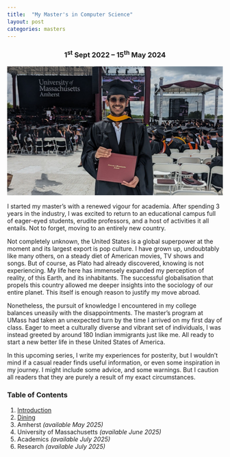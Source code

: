 ```yaml
---
title:  "My Master's in Computer Science"
layout: post
categories: masters
---
```


<h3 style="text-align: center">1<sup>st</sup> Sept 2022 – 15<sup>th</sup> May 2024</h3>

![graduation](/assets/images/masters-graduation.jpg)

I started my master’s with a renewed vigour for academia. After spending 3 years in the industry, I was excited to return to an educational campus full of eager-eyed students, erudite professors, and a host of activities it all entails. Not to forget, moving to an entirely new country.



Not completely unknown, the United States is a global superpower at the moment and its largest export is pop culture. I have grown up, undoubtably like many others, on a steady diet of American movies, TV shows and songs. But of course, as Plato had already discovered, knowing is not experiencing. My life here has immensely expanded my perception of reality, of this Earth, and its inhabitants. The successful globalisation that propels this country allowed me deeper insights into the sociology of our entire planet. This itself is enough reason to justify my move abroad.

Nonetheless, the pursuit of knowledge I encountered in my college balances uneasily with the disappointments. The master’s program at UMass had taken an unexpected turn by the time I arrived on my first day of class. Eager to meet a culturally diverse and vibrant set of individuals, I was instead greeted by around 180 Indian immigrants just like me. All ready to start a new better life in these United States of America.

In this upcoming series, I write my experiences for posterity, but I wouldn’t mind if a casual reader finds useful information, or even some inspiration in my journey. I might include some advice, and some warnings. But I caution all readers that they are purely a result of my exact circumstances.

### Table of Contents

1. [Introduction](/masters-00/)
2. [Dining](/masters-01-dining/)
3. Amherst *(available May 2025)*
4. University of Massachusetts *(available June 2025)*
5. Academics *(available July 2025)*
6. Research *(available July 2025)*
